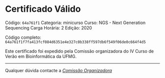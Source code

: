# Certificado Válido

Código: `64a761f1`
Categoria: minicurso
Curso: NGS - Next Generation Sequencing
Carga Horária: 2
Edição: 2020


Código completo: `64a761f1f7fa413fcf084d6351e4e327c0b338ff597db6f549f06de0c664f4d5`


Este certificado foi expedido pela Comissão organizadora do IV Curso de Verão em Bioinformática da UFMG.

----

Qualquer dúvida contacte a [_Comissão Organizadora_](<mailto:cursobioinfoufmg@gmail.com$subject=[Certificados]>)

